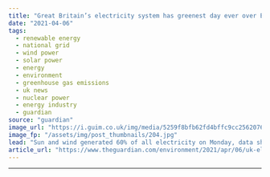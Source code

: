 ```yaml
---
title: "Great Britain’s electricity system has greenest day ever over Easter"
date: "2021-04-06"
tags: 
  - renewable energy
  - national grid
  - wind power
  - solar power
  - energy
  - environment
  - greenhouse gas emissions
  - uk news
  - nuclear power
  - energy industry
  - guardian
source: "guardian"
image_url: "https://i.guim.co.uk/img/media/5259f8bfb62fd4bffc9cc2562076b585e079b0ae/0_192_5760_3456/master/5760.jpg?width=460&quality=85&auto=format&fit=max&s=d38ca8425192f7274c2e4dbc9944f144"
image_fp: "/assets/img/post_thumbnails/204.jpg"
lead: "Sun and wind generated 60% of all electricity on Monday, data showsGreat Britain’s electricity system recorded its greenest ever day over the Easter bank holiday as sunshine and windy weather led to a surge in renewable energy.The power plants genera..."
article_url: "https://www.theguardian.com/environment/2021/apr/06/uk-electricity-system-has-greenest-day-ever-over-easter"
---
```


---
